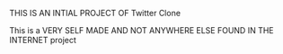 THIS IS AN INTIAL PROJECT OF Twitter Clone

This is a VERY SELF MADE AND NOT ANYWHERE ELSE FOUND IN THE INTERNET project
